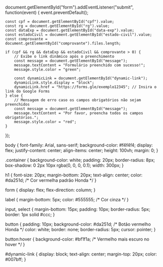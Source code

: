 document.getElementById("form").addEventListener("submit", function(event) {
    event.preventDefault();

    const cpf = document.getElementById("cpf").value;
    const rg = document.getElementById("rg").value;
    const dataExp = document.getElementById("data-exp").value;
    const estadoCivil = document.getElementById("estado-civil").value;
    const comprovante = document.getElementById("comprovante").files.length;

    if (cpf && rg && dataExp && estadoCivil && comprovante > 0) {
        // Exibe o link dinâmico após o preenchimento
        const message = document.getElementById("message");
        message.textContent = "Formulário preenchido com sucesso!";
        message.style.color = "green";

        const dynamicLink = document.getElementById("dynamic-link");
        dynamicLink.style.display = "block";
        dynamicLink.href = "https://forms.gle/exemplo12345"; // Insira o link do Google Forms
    } else {
        // Mensagem de erro caso os campos obrigatórios não sejam preenchidos
        const message = document.getElementById("message");
        message.textContent = "Por favor, preencha todos os campos obrigatórios.";
        message.style.color = "red";
    }
});


body {
    font-family: Arial, sans-serif;
    background-color: #f4f4f4;
    display: flex;
    justify-content: center;
    align-items: center;
    height: 100vh;
    margin: 0;
}

.container {
    background-color: white;
    padding: 20px;
    border-radius: 8px;
    box-shadow: 0 2px 10px rgba(0, 0, 0, 0.1);
    width: 300px;
}

h1 {
    font-size: 20px;
    margin-bottom: 20px;
    text-align: center;
    color: #da251d; /* Cor vermelha padrão Honda */
}

form {
    display: flex;
    flex-direction: column;
}

label {
    margin-bottom: 5px;
    color: #555555; /* Cor cinza */
}

input, select {
    margin-bottom: 15px;
    padding: 10px;
    border-radius: 5px;
    border: 1px solid #ccc;
}

button {
    padding: 10px;
    background-color: #da251d; /* Botão vermelho Honda */
    color: white;
    border: none;
    border-radius: 5px;
    cursor: pointer;
}

button:hover {
    background-color: #bf1f1a; /* Vermelho mais escuro no hover */
}

#dynamic-link {
    display: block;
    text-align: center;
    margin-top: 20px;
    color: #007bff;
}
